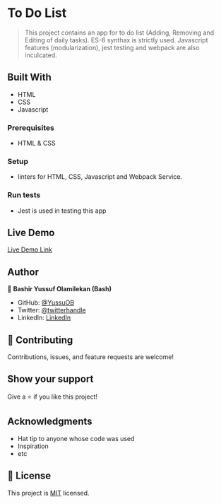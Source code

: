 # To Do List

> This project contains an app for to do list (Adding, Removing and Editing of daily tasks).
> ES-6 synthax is strictly used.
> Javascript features (modularization), jest testing and webpack are also inculcated.


## Built With

- HTML
- CSS
- Javascript

### Prerequisites
- HTML & CSS

### Setup
- linters for HTML, CSS, Javascript and Webpack Service.

### Run tests
- Jest is used in testing this app
## Live Demo
[Live Demo Link](https://yussufob.github.io/To-Do-List/)

## Author

👤 **Bashir Yussuf Olamilekan (Bash)**

- GitHub: [@YussuOB](https://github.com/YussufOB)
- Twitter: [@twitterhandle](https://twitter.com/_ybash)
- LinkedIn: [LinkedIn](https://linkedin.com/in/yussufOB)

## 🤝 Contributing

Contributions, issues, and feature requests are welcome!


## Show your support

Give a ⭐️ if you like this project!

## Acknowledgments

- Hat tip to anyone whose code was used
- Inspiration
- etc

## 📝 License

This project is [MIT](./MIT.md) licensed.